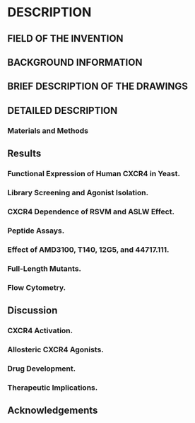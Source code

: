 # DESCRIPTION

## FIELD OF THE INVENTION

## BACKGROUND INFORMATION

## BRIEF DESCRIPTION OF THE DRAWINGS

## DETAILED DESCRIPTION

### Materials and Methods

## Results

### Functional Expression of Human CXCR4 in Yeast.

### Library Screening and Agonist Isolation.

### CXCR4 Dependence of RSVM and ASLW Effect.

### Peptide Assays.

### Effect of AMD3100, T140, 12G5, and 44717.111.

### Full-Length Mutants.

### Flow Cytometry.

## Discussion

### CXCR4 Activation.

### Allosteric CXCR4 Agonists.

### Drug Development.

### Therapeutic Implications.

## Acknowledgements

